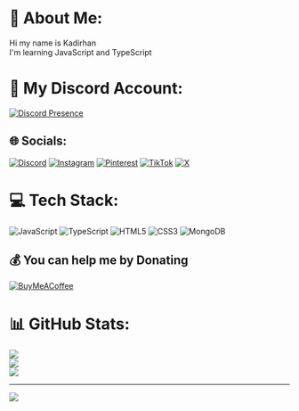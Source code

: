 # 💫 About Me:
Hi my name is Kadirhan <br>I'm learning JavaScript and TypeScript


# 🍪 My Discord Account:

[![Discord Presence](https://lanyard.cnrad.dev/api/981501891030700082)](https://discord.com/users/981501891030700082)


## 🌐 Socials:
[![Discord](https://img.shields.io/badge/Discord-%237289DA.svg?logo=discord&logoColor=white)](https://discord.gg/konusansalca) [![Instagram](https://img.shields.io/badge/Instagram-%23E4405F.svg?logo=Instagram&logoColor=white)](https://instagram.com/atli.xyz) [![Pinterest](https://img.shields.io/badge/Pinterest-%23E60023.svg?logo=Pinterest&logoColor=white)](https://pinterest.com/atli_filozof) [![TikTok](https://img.shields.io/badge/TikTok-%23000000.svg?logo=TikTok&logoColor=white)](https://tiktok.com/@konusansalca) [![X](https://img.shields.io/badge/X-black.svg?logo=X&logoColor=white)](https://x.com/atli_xyz) 

# 💻 Tech Stack:
![JavaScript](https://img.shields.io/badge/javascript-%23323330.svg?style=for-the-badge&logo=javascript&logoColor=%23F7DF1E) ![TypeScript](https://img.shields.io/badge/typescript-%23007ACC.svg?style=for-the-badge&logo=typescript&logoColor=white) ![HTML5](https://img.shields.io/badge/html5-%23E34F26.svg?style=for-the-badge&logo=html5&logoColor=white) ![CSS3](https://img.shields.io/badge/css3-%231572B6.svg?style=for-the-badge&logo=css3&logoColor=white) ![MongoDB](https://img.shields.io/badge/MongoDB-%234ea94b.svg?style=for-the-badge&logo=mongodb&logoColor=white)


## 💰 You can help me by Donating
[![BuyMeACoffee](https://img.shields.io/badge/Buy%20Me%20a%20Coffee-ffdd00?style=for-the-badge&logo=buy-me-a-coffee&logoColor=black)](https://buymeacoffee.com/kadirhan) 

# 📊 GitHub Stats:
![](https://github-readme-stats.vercel.app/api?username=atlifilozof&theme=dark&hide_border=false&include_all_commits=false&count_private=false)<br/>
![](https://github-readme-streak-stats.herokuapp.com/?user=atlifilozof&theme=dark&hide_border=false)<br/>
![](https://github-readme-stats.vercel.app/api/top-langs/?username=atlifilozof&theme=dark&hide_border=false&include_all_commits=false&count_private=false&layout=compact)

---
[![](https://visitcount.itsvg.in/api?id=atlifilozof&icon=7&color=0)](https://visitcount.itsvg.in)


  
<!-- Made by konusansalca   -->



